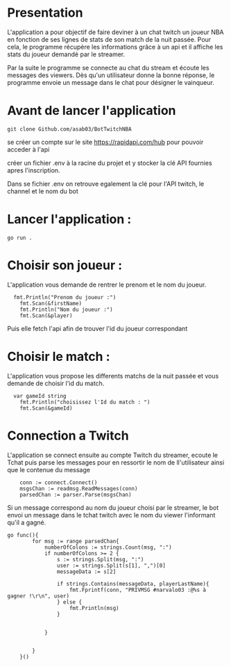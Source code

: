 # Presentation 

L'application a pour objectif de faire deviner à un chat twitch un joueur NBA en fonction de ses lignes de stats de son match de la nuit passée.
Pour cela, le programme récupère les informations grâce à un api et il affiche les stats du joueur demandé par le streamer.

Par la suite le programme se connecte au chat du stream et écoute les messages des viewers. Dès qu'un utilisateur donne la bonne réponse, le programme envoie un message dans le chat pour désigner le vainqueur.

# Avant de lancer l'application

```
git clone Github.com/asab03/BotTwitchNBA
```
se créer un compte sur le site https://rapidapi.com/hub pour pouvoir acceder à l'api

créer un fichier .env à la racine du projet et y stocker la clé API fournies apres l'inscription. 

Dans se fichier .env on retrouve egalement la clé pour l'API twitch, le channel et le nom du bot

# Lancer l'application :

```go run .```


# Choisir son joueur :

L'application vous demande de rentrer le prenom et le nom du joueur. 

```
  fmt.Println("Prenom du joueur :")
	fmt.Scan(&firstName)
	fmt.Println("Nom du joueur :")
	fmt.Scan(&player)
```

Puis elle fetch l'api afin de trouver l'id du joueur correspondant


# Choisir le match :

L'application vous propose les differents matchs de la nuit passée et vous demande de choisir l'id du match. 

```
  var gameId string
	fmt.Println("choisissez l'Id du match : ")
	fmt.Scan(&gameId)
```

# Connection a Twitch 

L'application se connect ensuite au compte Twitch du streamer, ecoute le Tchat puis parse les messages pour en ressortir le nom de ll'utilisateur ainsi que le contenue du message

```
    conn := connect.Connect()
    msgsChan := readmsg.ReadMessages(conn)
    parsedChan := parser.Parse(msgsChan)
```


Si un message correspond au nom du joueur choisi par le streamer, le bot envoi un message dans le tchat twitch avec le nom du viewer l'informant qu'il a gagné.

```
go func(){
        for msg := range parsedChan{
            numberOfColons := strings.Count(msg, ":")
            if numberOfColons >= 2 {
				s := strings.Split(msg, ":")
				user := strings.Split(s[1], ",")[0]
				messageData := s[2]
				
				if strings.Contains(messageData, playerLastName){
			        fmt.Fprintf(conn, "PRIVMSG #narvalo03 :@%s à gagner !\r\n", user)
				} else {
                    fmt.Println(msg)
                }			
				
				
			}
            
            
        }
    }()
```
